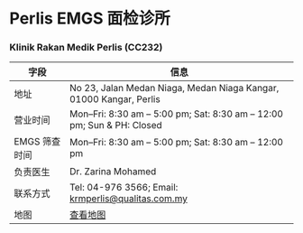 # Perlis EMGS 面检诊所

### Klinik Rakan Medik Perlis (CC232)

| 字段 | 信息 |
|------|------|
| 地址 | No 23, Jalan Medan Niaga, Medan Niaga Kangar, 01000 Kangar, Perlis |
| 营业时间 | Mon–Fri: 8:30 am – 5:00 pm; Sat: 8:30 am – 12:00 pm; Sun & PH: Closed |
| EMGS 筛查时间 | Mon–Fri: 8:30 am – 5:00 pm; Sat: 8:30 am – 12:00 pm |
| 负责医生 | Dr. Zarina Mohamed |
| 联系方式 | Tel: 04-976 3566; Email: krmperlis@qualitas.com.my |
| 地图 | [查看地图](https://www.google.com/maps/search/Klinik+Rakan+Medik+Perlis) |

